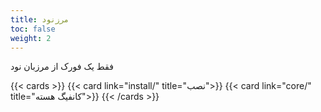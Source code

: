 ```yaml
---
title: مرزنود
toc: false
weight: 2
---
```


فقط یک فورک از مرزبان نود

{{< cards >}}
  {{< card link="install/" title="نصب">}}
  {{< card link="core/" title="کانفیگ هسته">}}
{{< /cards >}}